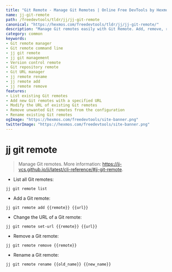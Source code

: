 ```yaml
---
title: "Git Remote - Manage Git Remotes | Online Free DevTools by Hexmos"
name: jj-git-remote
path: /freedevtools/tldr/jj/jj-git-remote
canonical: "https://hexmos.com/freedevtools/tldr/jj/jj-git-remote/"
description: "Manage Git remotes easily with Git Remote. Add, remove, rename, and change the URL of your Git remotes from the command line. Free online tool, no registration required."
category: common
keywords:
- Git remote manager
- Git remote command line
- jj git remote
- jj git management
- Version control remote
- Git repository remote
- Git URL manager
- jj remote rename
- jj remote add
- jj remote remove
features:
- List existing Git remotes
- Add new Git remotes with a specified URL
- Modify the URL of existing Git remotes
- Remove unwanted Git remotes from the configuration
- Rename existing Git remotes
ogImage: "https://hexmos.com/freedevtools/site-banner.png"
twitterImage: "https://hexmos.com/freedevtools/site-banner.png"
---
```


# jj git remote

> Manage Git remotes.
> More information: <https://jj-vcs.github.io/jj/latest/cli-reference/#jj-git-remote>.

- List all Git remotes:

`jj git remote list`

- Add a Git remote:

`jj git remote add {{remote}} {{url}}`

- Change the URL of a Git remote:

`jj git remote set-url {{remote}} {{url}}`

- Remove a Git remote:

`jj git remote remove {{remote}}`

- Rename a Git remote:

`jj git remote rename {{old_name}} {{new_name}}`
